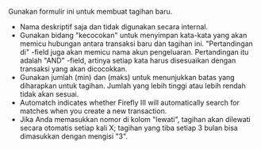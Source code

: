Gunakan formulir ini untuk membuat tagihan baru.

* Nama deskriptif saja dan tidak digunakan secara internal.
* Gunakan bidang "kecocokan" untuk menyimpan kata-kata yang akan memicu hubungan antara transaksi baru dan tagihan ini. "Pertandingan di" -field juga akan memicu nama akun pengeluaran. Pertandingan itu adalah "AND" -field, artinya setiap kata harus disesuaikan dengan transaksi yang akan dicocokkan.
* Gunakan jumlah (min) dan (maks) untuk menunjukkan batas yang diharapkan untuk tagihan. Jumlah yang lebih tinggi atau lebih rendah tidak akan sesuai.
* Automatch indicates whether Firefly III will automatically search for matches when you create a new transaction.
* Jika Anda memasukkan nomor di kolom "lewati", tagihan akan dilewati secara otomatis setiap kali X; tagihan yang tiba setiap 3 bulan bisa dimasukkan dengan mengisi "3".